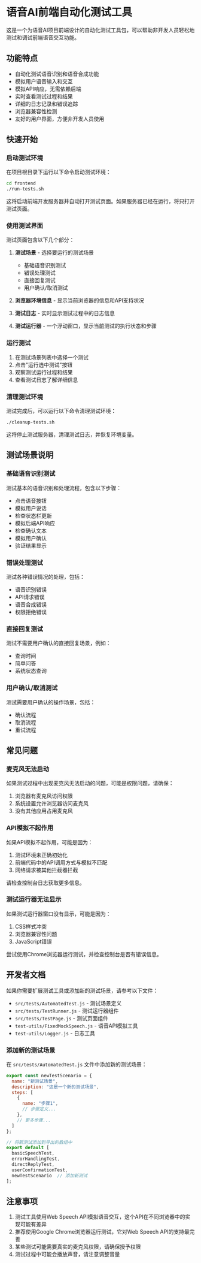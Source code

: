 # 语音AI前端自动化测试工具

这是一个为语音AI项目前端设计的自动化测试工具包，可以帮助非开发人员轻松地测试和调试前端语音交互功能。

## 功能特点

- 自动化测试语音识别和语音合成功能
- 模拟用户语音输入和交互
- 模拟API响应，无需依赖后端
- 实时查看测试过程和结果
- 详细的日志记录和错误追踪
- 浏览器兼容性检测
- 友好的用户界面，方便非开发人员使用

## 快速开始

### 启动测试环境

在项目根目录下运行以下命令启动测试环境：

```bash
cd frontend
./run-tests.sh
```

这将启动前端开发服务器并自动打开测试页面。如果服务器已经在运行，将只打开测试页面。

### 使用测试界面

测试页面包含以下几个部分：

1. **测试场景** - 选择要运行的测试场景
   - 基础语音识别测试
   - 错误处理测试
   - 直接回复测试
   - 用户确认/取消测试

2. **浏览器环境信息** - 显示当前浏览器的信息和API支持状况

3. **测试日志** - 实时显示测试过程中的日志信息

4. **测试运行器** - 一个浮动窗口，显示当前测试的执行状态和步骤

### 运行测试

1. 在测试场景列表中选择一个测试
2. 点击"运行选中测试"按钮
3. 观察测试运行过程和结果
4. 查看测试日志了解详细信息

### 清理测试环境

测试完成后，可以运行以下命令清理测试环境：

```bash
./cleanup-tests.sh
```

这将停止测试服务器，清理测试日志，并恢复环境变量。

## 测试场景说明

### 基础语音识别测试

测试基本的语音识别和处理流程，包含以下步骤：
- 点击语音按钮
- 模拟用户说话
- 检查状态栏更新
- 模拟后端API响应
- 检查确认文本
- 模拟用户确认
- 验证结果显示

### 错误处理测试

测试各种错误情况的处理，包括：
- 语音识别错误
- API请求错误
- 语音合成错误
- 权限拒绝错误

### 直接回复测试

测试不需要用户确认的直接回复场景，例如：
- 查询时间
- 简单问答
- 系统状态查询

### 用户确认/取消测试

测试需要用户确认的操作场景，包括：
- 确认流程
- 取消流程
- 重试流程

## 常见问题

### 麦克风无法启动

如果测试过程中出现麦克风无法启动的问题，可能是权限问题，请确保：

1. 浏览器有麦克风访问权限
2. 系统设置允许浏览器访问麦克风
3. 没有其他应用占用麦克风

### API模拟不起作用

如果API模拟不起作用，可能是因为：

1. 测试环境未正确初始化
2. 前端代码中的API调用方式与模拟不匹配
3. 网络请求被其他拦截器拦截

请检查控制台日志获取更多信息。

### 测试运行器无法显示

如果测试运行器窗口没有显示，可能是因为：

1. CSS样式冲突
2. 浏览器兼容性问题
3. JavaScript错误

尝试使用Chrome浏览器运行测试，并检查控制台是否有错误信息。

## 开发者文档

如果你需要扩展测试工具或添加新的测试场景，请参考以下文件：

- `src/tests/AutomatedTest.js` - 测试场景定义
- `src/tests/TestRunner.js` - 测试运行器组件
- `src/tests/TestPage.js` - 测试页面组件
- `test-utils/FixedMockSpeech.js` - 语音API模拟工具
- `test-utils/Logger.js` - 日志工具

### 添加新的测试场景

在 `src/tests/AutomatedTest.js` 文件中添加新的测试场景：

```javascript
export const newTestScenario = {
  name: "新测试场景",
  description: "这是一个新的测试场景",
  steps: [
    {
      name: "步骤1",
      // 步骤定义...
    },
    // 更多步骤...
  ]
};

// 将新测试添加到导出的数组中
export default [
  basicSpeechTest,
  errorHandlingTest,
  directReplyTest,
  userConfirmationTest,
  newTestScenario  // 添加新测试
];
```

## 注意事项

1. 测试工具使用Web Speech API模拟语音交互，这个API在不同浏览器中的实现可能有差异
2. 推荐使用Google Chrome浏览器运行测试，它对Web Speech API的支持最完善
3. 某些测试可能需要真实的麦克风权限，请确保授予权限
4. 测试过程中可能会播放声音，请注意调整音量 